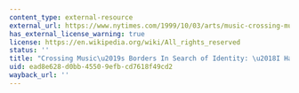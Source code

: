 ```yaml
---
content_type: external-resource
external_url: https://www.nytimes.com/1999/10/03/arts/music-crossing-musics-borders-in-search-of-identity-i-hate-world-music.html
has_external_license_warning: true
license: https://en.wikipedia.org/wiki/All_rights_reserved
status: ''
title: "Crossing Music\u2019s Borders In Search of Identity: \u2018I Hate World Music\u2019"
uid: ead8e628-d0bb-4550-9efb-cd7618f49cd2
wayback_url: ''
---
```

